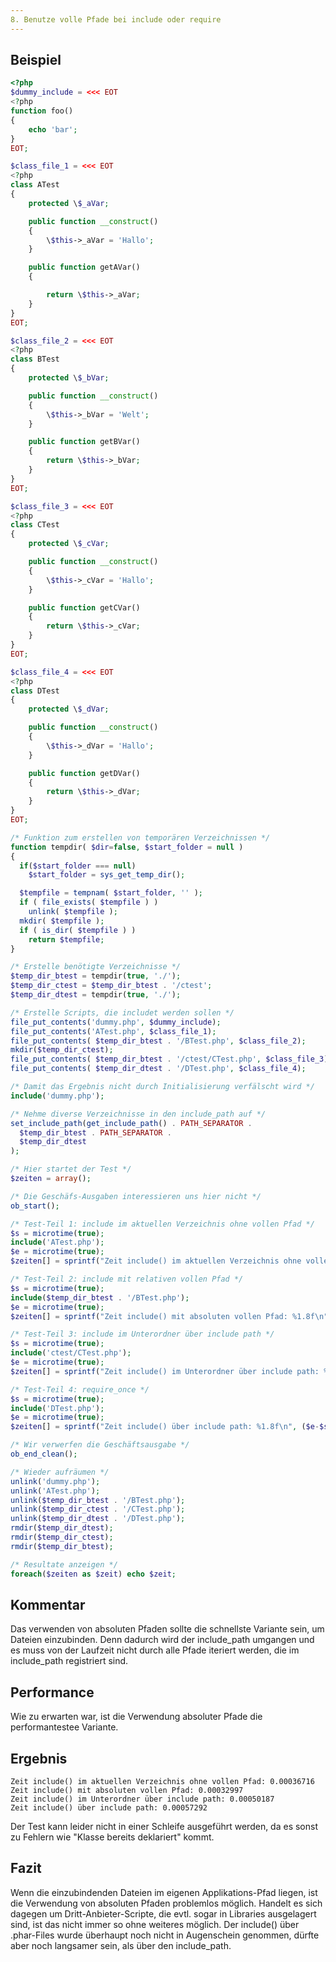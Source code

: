 ```yaml
---
8. Benutze volle Pfade bei include oder require
---
```


Beispiel
--------
```php	
<?php
$dummy_include = <<< EOT
<?php
function foo()
{
	echo 'bar';
}
EOT;

$class_file_1 = <<< EOT
<?php
class ATest
{
	protected \$_aVar;

	public function __construct()
	{
		\$this->_aVar = 'Hallo';
	}

	public function getAVar()
	{

		return \$this->_aVar;
	}
}
EOT;

$class_file_2 = <<< EOT
<?php
class BTest
{
	protected \$_bVar;

	public function __construct()
	{
		\$this->_bVar = 'Welt';
	}

	public function getBVar()
	{
		return \$this->_bVar;
	}
}
EOT;

$class_file_3 = <<< EOT
<?php
class CTest
{
	protected \$_cVar;

	public function __construct()
	{
		\$this->_cVar = 'Hallo';
	}

	public function getCVar()
	{
		return \$this->_cVar;
	}
}
EOT;

$class_file_4 = <<< EOT
<?php
class DTest
{
	protected \$_dVar;

	public function __construct()
	{
		\$this->_dVar = 'Hallo';
	}

	public function getDVar()
	{
		return \$this->_dVar;
	}
}
EOT;

/* Funktion zum erstellen von temporären Verzeichnissen */
function tempdir( $dir=false, $start_folder = null )
{
  if($start_folder === null)
	$start_folder = sys_get_temp_dir();

  $tempfile = tempnam( $start_folder, '' );
  if ( file_exists( $tempfile ) )
	unlink( $tempfile );
  mkdir( $tempfile );
  if ( is_dir( $tempfile ) )
	return $tempfile;
}

/* Erstelle benötigte Verzeichnisse */
$temp_dir_btest = tempdir(true, './');
$temp_dir_ctest = $temp_dir_btest . '/ctest';
$temp_dir_dtest = tempdir(true, './'); 

/* Erstelle Scripts, die includet werden sollen */
file_put_contents('dummy.php', $dummy_include);
file_put_contents('ATest.php', $class_file_1);
file_put_contents( $temp_dir_btest . '/BTest.php', $class_file_2);
mkdir($temp_dir_ctest);
file_put_contents( $temp_dir_btest . '/ctest/CTest.php', $class_file_3);
file_put_contents( $temp_dir_dtest . '/DTest.php', $class_file_4);

/* Damit das Ergebnis nicht durch Initialisierung verfälscht wird */
include('dummy.php');

/* Nehme diverse Verzeichnisse in den include_path auf */
set_include_path(get_include_path() . PATH_SEPARATOR .
  $temp_dir_btest . PATH_SEPARATOR .
  $temp_dir_dtest
);

/* Hier startet der Test */
$zeiten = array();

/* Die Geschäfs-Ausgaben interessieren uns hier nicht */
ob_start();

/* Test-Teil 1: include im aktuellen Verzeichnis ohne vollen Pfad */
$s = microtime(true);
include('ATest.php');
$e = microtime(true);
$zeiten[] = sprintf("Zeit include() im aktuellen Verzeichnis ohne vollen Pfad: %1.8f\n", ($e-$s));

/* Test-Teil 2: include mit relativen vollen Pfad */
$s = microtime(true);
include($temp_dir_btest . '/BTest.php');
$e = microtime(true);
$zeiten[] = sprintf("Zeit include() mit absoluten vollen Pfad: %1.8f\n", ($e-$s));

/* Test-Teil 3: include im Unterordner über include path */
$s = microtime(true);
include('ctest/CTest.php');
$e = microtime(true);
$zeiten[] = sprintf("Zeit include() im Unterordner über include path: %1.8f\n", ($e-$s));

/* Test-Teil 4: require_once */
$s = microtime(true);
include('DTest.php');
$e = microtime(true);
$zeiten[] = sprintf("Zeit include() über include path: %1.8f\n", ($e-$s));

/* Wir verwerfen die Geschäftsausgabe */
ob_end_clean();

/* Wieder aufräumen */
unlink('dummy.php');
unlink('ATest.php');
unlink($temp_dir_btest . '/BTest.php');
unlink($temp_dir_ctest . '/CTest.php');
unlink($temp_dir_dtest . '/DTest.php');
rmdir($temp_dir_dtest);
rmdir($temp_dir_ctest);
rmdir($temp_dir_btest);

/* Resultate anzeigen */
foreach($zeiten as $zeit) echo $zeit;
```

Kommentar
---------
Das verwenden von absoluten Pfaden sollte die schnellste Variante sein, um Dateien einzubinden. Denn dadurch wird der include_path umgangen und es muss von der Laufzeit nicht durch alle Pfade iteriert werden, die im include_path registriert sind.

Performance
-----------
Wie zu erwarten war, ist die Verwendung absoluter Pfade die performantestee Variante.

Ergebnis
--------
	Zeit include() im aktuellen Verzeichnis ohne vollen Pfad: 0.00036716
	Zeit include() mit absoluten vollen Pfad: 0.00032997
	Zeit include() im Unterordner über include path: 0.00050187
	Zeit include() über include path: 0.00057292

Der Test kann leider nicht in einer Schleife ausgeführt werden, da es sonst zu Fehlern wie "Klasse bereits deklariert" kommt.

Fazit
-----
Wenn die einzubindenden Dateien im eigenen Applikations-Pfad liegen, ist die Verwendung von absoluten Pfaden problemlos möglich. Handelt es sich dagegen um Dritt-Anbieter-Scripte, die evtl. sogar in Libraries ausgelagert sind, ist das nicht immer so ohne weiteres möglich. Der include() über .phar-Files wurde überhaupt noch nicht in Augenschein genommen, dürfte aber noch langsamer sein, als über den include_path.
